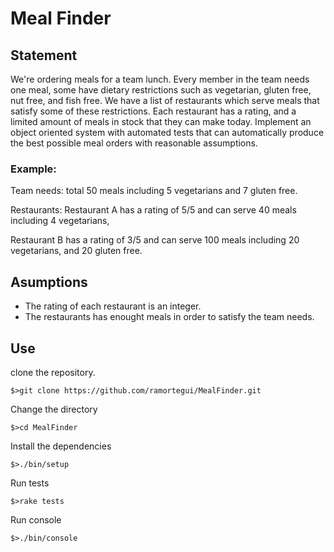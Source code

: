 # Meal Finder

## Statement

We're ordering meals for a team lunch. Every member in the team needs one meal, some have dietary restrictions such as vegetarian, gluten free, nut free, and fish free. We have a list of restaurants which serve meals that satisfy some of these restrictions. Each restaurant has a rating, and a limited amount of meals in stock that they can make today. Implement an object oriented system with automated tests that can automatically produce the best possible meal orders with reasonable assumptions.

### Example:

Team needs: total 50 meals including 5 vegetarians and 7 gluten free.

Restaurants: Restaurant A has a rating of 5/5 and can serve 40 meals including 4 vegetarians,

Restaurant B has a rating of 3/5 and can serve 100 meals including 20 vegetarians, and 20 gluten free.

## Asumptions

- The rating of each restaurant is an integer.
- The restaurants has enought meals in order to satisfy the team needs.

## Use

clone the repository.

    $>git clone https://github.com/ramortegui/MealFinder.git

Change the directory

    $>cd MealFinder

Install the dependencies

    $>./bin/setup

Run tests

    $>rake tests

Run console

    $>./bin/console

